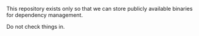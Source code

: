 This repository exists only so that we can store
publicly available binaries for dependency management.

Do not check things in.